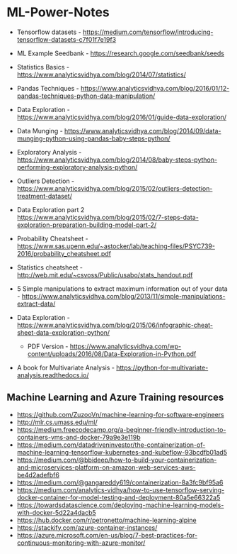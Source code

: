 # ML-Power-Notes

* Tensorflow datasets - https://medium.com/tensorflow/introducing-tensorflow-datasets-c7f01f7e19f3
* ML Example Seedbank - https://research.google.com/seedbank/seeds
* Statistics Basics - https://www.analyticsvidhya.com/blog/2014/07/statistics/

* Pandas Techniques - https://www.analyticsvidhya.com/blog/2016/01/12-pandas-techniques-python-data-manipulation/
* Data Exploration - https://www.analyticsvidhya.com/blog/2016/01/guide-data-exploration/
* Data Munging - https://www.analyticsvidhya.com/blog/2014/09/data-munging-python-using-pandas-baby-steps-python/
* Exploratory Analysis - https://www.analyticsvidhya.com/blog/2014/08/baby-steps-python-performing-exploratory-analysis-python/
* Outliers Detection - https://www.analyticsvidhya.com/blog/2015/02/outliers-detection-treatment-dataset/
* Data Exploration part 2  https://www.analyticsvidhya.com/blog/2015/02/7-steps-data-exploration-preparation-building-model-part-2/
* Probability Cheatsheet - https://www.sas.upenn.edu/~astocker/lab/teaching-files/PSYC739-2016/probability_cheatsheet.pdf
* Statistics cheatsheet - http://web.mit.edu/~csvoss/Public/usabo/stats_handout.pdf
* 5 Simple manipulations to extract maximum information out of your data - https://www.analyticsvidhya.com/blog/2013/11/simple-manipulations-extract-data/
* Data Exploration - https://www.analyticsvidhya.com/blog/2015/06/infographic-cheat-sheet-data-exploration-python/
   - PDF Version - https://www.analyticsvidhya.com/wp-content/uploads/2016/08/Data-Exploration-in-Python.pdf
* A book for Multivariate Analysis - https://python-for-multivariate-analysis.readthedocs.io/

## Machine Learning and Azure Training resources
 
 * https://github.com/ZuzooVn/machine-learning-for-software-engineers
 * http://mlr.cs.umass.edu/ml/
 * https://medium.freecodecamp.org/a-beginner-friendly-introduction-to-containers-vms-and-docker-79a9e3e119b
 * https://medium.com/datadriveninvestor/the-containerization-of-machine-learning-tensorflow-kubernetes-and-kubeflow-93bcdfb01ad5
 * https://medium.com/@bbideep/how-to-build-your-containerization-and-microservices-platform-on-amazon-web-services-aws-be4d2adefbf6
 * https://medium.com/@gangareddy619/containerization-8a3fc9bf95a6
 * https://medium.com/analytics-vidhya/how-to-use-tensorflow-serving-docker-container-for-model-testing-and-deployment-80a5e66322a5
 * https://towardsdatascience.com/deploying-machine-learning-models-with-docker-5d22a4dacb5
 * https://hub.docker.com/r/petronetto/machine-learning-alpine
 * https://stackify.com/azure-container-instances/
 * https://azure.microsoft.com/en-us/blog/7-best-practices-for-continuous-monitoring-with-azure-monitor/
